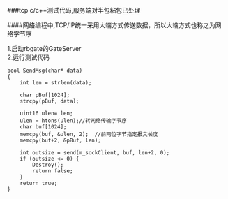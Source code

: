 ###tcp c/c++测试代码,服务端对半包粘包已处理

####网络编程中,TCP/IP统一采用大端方式传送数据，所以大端方式也称之为网络字节序

1.启动rbgate的GateServer  
2.运行测试代码
```
bool SendMsg(char* data)
{
	int len = strlen(data);

	char pBuf[1024];
	strcpy(pBuf, data);

	uint16 ulen= len;
	ulen = htons(ulen);//转网络传输字节序
	char buf[1024];
	memcpy(buf, &ulen, 2);  //前两位字节指定报文长度
	memcpy(buf+2, &pBuf, len);

	int outsize = send(m_sockClient, buf, len+2, 0);
	if (outsize <= 0) {
		Destroy();
		return false;
	}	
	return true;
}
```